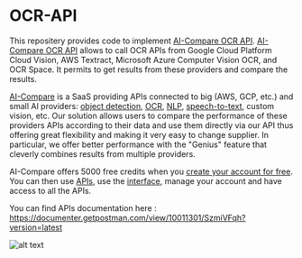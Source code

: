 # OCR-API
This repositery provides code to implement [AI-Compare OCR API](https://www.ai-compare.com/vision_apis/ocr). [AI-Compare OCR API](https://www.ai-compare.com/vision_apis/ocr) allows to call OCR APIs from Google Cloud Platform Cloud Vision, AWS Textract, Microsoft Azure Computer Vision OCR, and OCR Space. It permits to get results from these providers and compare the results.

[AI-Compare](https://www.ai-compare.com/) is a SaaS providing APIs connected to big (AWS, GCP, etc.) and small AI providers: [object detection](https://www.ai-compare.com/vision_apis/object_detection), [OCR](https://www.ai-compare.com/vision_apis/ocr), [NLP](https://www.ai-compare.com/text_apis/sentiment_analysis/), [speech-to-text](https://www.ai-compare.com/audio_apis/speech_recognition), custom vision, etc. Our solution allows users to compare the performance of these providers APIs according to their data and use them directly via our API thus offering great flexibility and making it very easy to change supplier. In particular, we offer better performance with the "Genius" feature that cleverly combines results from multiple providers.

AI-Compare offers 5000 free credits when you [create your account for free](https://www.ai-compare.com/accounts/login/?next=/my_apis). You can then use [APIs](https://documenter.getpostman.com/view/10011301/SzmiVFqh?version=latest#intro), use the [interface](https://www.ai-compare.com/my_apis), manage your account and have access to all the APIs.

You can find APIs documentation here : https://documenter.getpostman.com/view/10011301/SzmiVFqh?version=latest

![alt text](https://github.com/[ai-compare]/[OCR-API]/[master]/Ai-compare_new.jpg?raw=true)

